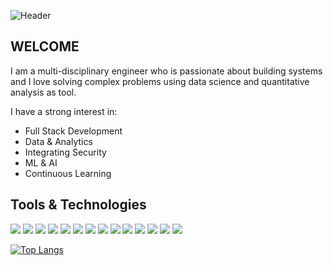 
  ![Header]( https://github.com/jdanderson2/jdanderson2/blob/b1a0438c6556ae1fe73f90ba4fadcd4501a2f13d/digital_world2.svg "Header")
 
  


## WELCOME

I am a multi-disciplinary engineer who is passionate about building systems and I love solving complex problems using data science and quantitative analysis as tool.

I have a strong interest in: 

<ul>
<li>Full Stack Development</li>
<li>Data & Analytics</li>
<li>Integrating Security</li>
<li>ML & AI </li>
<li>Continuous Learning</li>
</ul>

## Tools & Technologies
![](https://img.shields.io/badge/OS-Linux-informational?style=flat&logo=linux&logoColor=white&color=358e9a)
![](https://img.shields.io/badge/OS-Windows-informational?style=flat&logo=windows&logoColor=white&color=358e9a)
![](https://img.shields.io/badge/OS-OSx-informational?style=flat&logo=apple&logoColor=white&color=358e9a)
![](https://img.shields.io/badge/Shell-Bash-informational?style=flat&logo=gnu-bash&logoColor=white&color=358e9a)
![](https://img.shields.io/badge/Shell-ZShell-informational?style=flat&logo=gnu-zshell&logoColor=white&color=358e9a)
![](https://img.shields.io/badge/Shell-PowerShell-informational?style=flat&logo=gnu-powershell&logoColor=white&color=358e9a)
![](https://img.shields.io/badge/Tools-PuTTY-informational?style=flat&logo=gnu-putty&logoColor=white&color=358e9a)
![](https://img.shields.io/badge/Tools-PostgreSQL-informational?style=flat&logo=postgresql&logoColor=white&color=358e9a)
![](https://img.shields.io/badge/Tools-MySQL-informational?style=flat&logo=mysql&logoColor=white&color=358e9a)
![](https://img.shields.io/badge/Tools-MongoDB-informational?style=flat&logo=mongodb&logoColor=white&color=358e9a)
![](https://img.shields.io/badge/Tools-Red_Hat_OpenShift-informational?style=flat&logo=red-hat-open-shift&logoColor=white&color=358e9a)
![](https://img.shields.io/badge/Tools-VMware-informational?style=flat&logo=vmware&logoColor=white&color=358e9a)
![](https://img.shields.io/badge/Editor-VSCode-informational?style=flat&logo=visualstudiocode&logoColor=white&color=358e9a)
![](https://img.shields.io/badge/Editor-Atom-informational?style=flat&logo=atom&logoColor=white&color=358e9a)





[![Top Langs](https://github-readme-stats.vercel.app/api/top-langs/?username=jdanderson2&theme=dracula)](https://github.com/jdanderson2/github-readme-stats)
